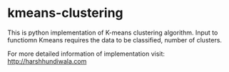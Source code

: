 # kmeans-clustering

This is python implementation of K-means clustering algorithm.
Input to functiomn Kmeans requires the data to be classified, number of clusters.

For more detailed information of implementation visit: http://harshhundiwala.com

